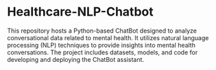 # Healthcare-NLP-Chatbot
This repository hosts a Python-based ChatBot designed to analyze conversational data related to mental health. It utilizes natural language processing (NLP) techniques to provide insights into mental health conversations. The project includes datasets, models, and code for developing and deploying the ChatBot assistant.
